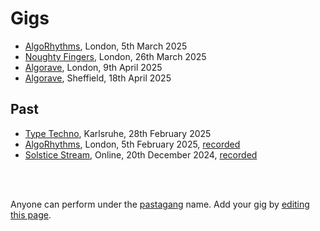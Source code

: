 # Gigs

- [AlgoRhythms](https://lu.ma/35xf6hly), London, 5th March 2025
- [Noughty Fingers](https://substack.com/@noughtyfingers), London, 26th March 2025
- [Algorave](https://ra.co/events/2108876), London, 9th April 2025
- [Algorave](https://patternclub.org/events/algorave-sheffield/), Sheffield, 18th April 2025


## Past

- [Type Techno](https://toplap-ka.de/events/type-techno-2025-02-28), Karlsruhe, 28th February 2025
- [AlgoRhythms](https://lu.ma/z75ou3z0), London, 5th February 2025, [recorded](https://youtu.be/mKE-aMVR0E4)
- [Solstice Stream](https://eulerroom.com/), Online, 20th December 2024, [recorded](https://youtu.be/VNqsIyCejOc?si=j1ZZoe_ziJj1_GaW)

<br>

<br>

Anyone can perform under the [pastagang](/) name. Add your gig by [editing this page](https://github.com/pastagang/pastagang/edit/main/gigs/readme.md).

